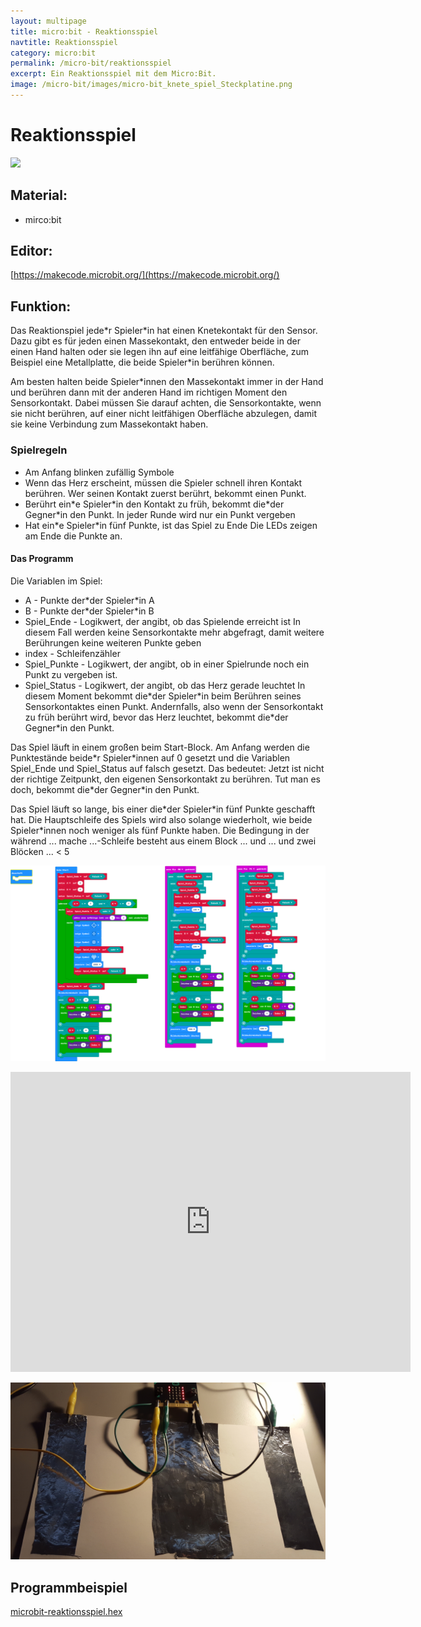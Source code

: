 ```yaml
---
layout: multipage
title: micro:bit - Reaktionsspiel
navtitle: Reaktionsspiel
category: micro:bit
permalink: /micro-bit/reaktionsspiel
excerpt: Ein Reaktionsspiel mit dem Micro:Bit.
image: /micro-bit/images/micro-bit_knete_spiel_Steckplatine.png
---
```


# Reaktionsspiel

![](images/micro-bit_knete_spiel_Steckplatine.png)

## Material:

+ mirco:bit

## Editor:

[https://makecode.microbit.org/](https://makecode.microbit.org/)

## Funktion:
Das Reaktionspiel jede\*r Spieler\*in hat einen Knetekontakt für den Sensor. Dazu gibt es für jeden einen Massekontakt, den entweder beide in der einen Hand
halten oder sie legen ihn auf eine leitfähige Oberfläche, zum Beispiel eine Metallplatte, die beide Spieler\*in berühren können.

Am besten halten beide Spieler\*innen den Massekontakt immer in der Hand und berühren dann mit der anderen Hand im richtigen Moment den Sensorkontakt. Dabei müssen Sie darauf achten, die Sensorkontakte, wenn sie nicht berühren, auf einer nicht leitfähigen Oberfläche abzulegen, damit sie keine Verbindung zum Massekontakt haben.

### Spielregeln

- Am Anfang blinken zufällig Symbole
- Wenn das Herz erscheint, müssen die Spieler schnell ihren Kontakt berühren. Wer seinen Kontakt zuerst berührt, bekommt einen Punkt.
- Berührt ein\*e Spieler\*in den Kontakt zu früh, bekommt die\*der Gegner\*in den Punkt. In jeder Runde wird nur ein Punkt vergeben
- Hat ein\*e Spieler\*in fünf Punkte, ist das Spiel zu Ende
 Die LEDs zeigen am Ende die Punkte an.

#### Das Programm
Die Variablen im Spiel:
+ A - Punkte der\*der Spieler\*in A
+ B - Punkte der\*der Spieler\*in B
+ Spiel_Ende - Logikwert, der angibt, ob das Spielende erreicht ist In diesem Fall werden keine Sensorkontakte mehr abgefragt, damit weitere Berührungen keine weiteren Punkte geben
+ index - Schleifenzähler
+ Spiel_Punkte - Logikwert, der angibt, ob in einer Spielrunde noch ein Punkt zu vergeben ist.
+ Spiel_Status - Logikwert, der angibt, ob das Herz gerade leuchtet In diesem Moment bekommt die\*der Spieler\*in beim Berühren seines Sensorkontaktes einen Punkt. Andernfalls, also wenn der Sensorkontakt zu früh berührt wird, bevor das Herz leuchtet, bekommt die\*der Gegner\*in den Punkt.

Das Spiel läuft in einem großen beim Start-Block. Am Anfang werden die Punktestände beide\*r Spieler\*innen
auf 0 gesetzt und die Variablen Spiel_Ende und Spiel_Status auf falsch gesetzt. Das bedeutet: Jetzt ist nicht der richtige Zeitpunkt, den eigenen Sensorkontakt zu berühren. Tut man es doch, bekommt die\*der Gegner\*in den Punkt.

Das Spiel läuft so lange, bis einer die\*der Spieler\*in fünf Punkte geschafft hat. Die Hauptschleife des Spiels wird
also solange wiederholt, wie beide Spieler\*innen noch weniger als fünf Punkte haben. Die Bedingung in der
während ... mache ...-Schleife besteht aus einem Block ... und ... und zwei Blöcken ... < 5


![](images/microbit-Screenshot-Reaktionsspiel.png)

<!-- ToDo  Spielbrettvorlage & Video -->

<div class="hidden-print">
<iframe src="https://player.vimeo.com/video/467067202" width="640" height="480" frameborder="0" allow="autoplay; fullscreen" allowfullscreen></iframe>
</div>

![](images/20201011_123854_reaktionsspiel.jpg)

## Programmbeispiel
[microbit-reaktionsspiel.hex](appendix/microbit-reaktionsspiel.hex)
